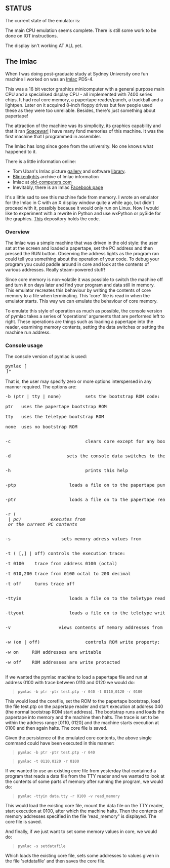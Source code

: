 ## STATUS ##

The current state of the emulator is:

The main CPU emulation seems complete.  There is still some work to be done on IOT instructions.

The display isn't working AT ALL yet.

## The Imlac ##

When I was doing post-graduate study at Sydney University one fun machine I worked on was an [Imlac](http://en.wikipedia.org/wiki/Imlac_PDS-1) PDS-4.

This was a 16 bit vector graphics minicomputer with a general purpose main CPU and a specialised display CPU - all implemented with 7400 series chips.  It had real core memory, a papertape reader/punch, a trackball and a lightpen.  Later on it acquired 8-inch floppy drives but few people used these as they were too unreliable.  Besides, there's just something about papertape!

The attraction of the machine was its simplicity, its graphics capability and that it ran [Spacewar!](http://en.wikipedia.org/wiki/Spacewar!)  I have many fond memories of this machine.  It was the first machine that I programmed in assembler.

The Imlac has long since gone from the university.  No one knows what happened to it.

There is a little information online:

  * Tom Uban's Imlac picture [gallery](http://www.ubanproductions.com/imlac.html) and software [library](http://www.ubanproductions.com/imlac_sw.html).
  * [Blinkenlights](http://www.blinkenlights.com/classiccmp/imlac/) archive of Imlac information
  * Imlac at [old-computers.com](http://www.old-computers.com/museum/computer.asp?st=1&c=1295)
  * Inevitably, there is an Imlac [Facebook page](http://www.facebook.com/pages/Imlac-PDS-1/124593560918139)

It's a little sad to see this machine fade from memory.  I wrote an emulator for the Imlac in C with an X display window quite a while ago, but didn't proceed with it, possibly because it would only run on Linux.  Now I would like to experiment with a rewrite in Python and use wxPython or pySide for the graphics.  [This](https://code.google.com/p/rzzzwilson/source/browse/#hg%2Fpymlac) depository holds the code.

### Overview ###

The Imlac was a simple machine that was driven in the old style: the user sat at the screen and loaded a papertape, set the PC address and then pressed the RUN button.  Observing the address lights as the program ran could tell you something about the operation of your code.  To debug your program you could paddle around in core and look at the contents of various addresses.  Really steam-powered stuff!

Since core memory is non-volatile it was possible to switch the machine off and turn it on days later and find your program and data still in memory.  This emulator recreates this behaviour by writing the contents of core memory to a file when terminating.  This 'core' file is read in when the emulator starts.  This way we can emulate the behaviour of core memory.

To emulate this style of operation as much as possible, the console version of pymlac takes a series of 'operations' arguments that are performed left to right.  These operations are things such as loading a papertape into the reader, examining memory contents, setting the data switches or setting the machine run address.

### Console usage ###

The console version of pymlac is used:

<pre>
pymlac [ <option> ]*<br>
</pre>

That is, the user may specify zero or more options interspersed in any manner required.  The options are:

<pre>
-b (ptr | tty | none)         sets the bootstrap ROM code:<br>
ptr   uses the papertape bootstrap ROM<br>
tty   uses the teletype bootstrap ROM<br>
none  uses no bootstrap ROM<br>
</pre>
<pre>
-c                            clears core except for any bootstrap ROM, if used<br>
</pre>
<pre>
-d <value>                    sets the console data switches to the <value><br>
</pre>
<pre>
-h                            prints this help<br>
</pre>
<pre>
-ptp <file>                   loads a file on to the papertape punch<br>
</pre>
<pre>
-ptr <file>                   loads a file on to the papertape reader<br>
</pre>
<pre>
-r (<address> | pc)           executes from <address> or the current PC contents<br>
</pre>
<pre>
-s <setfile>                  sets memory adress values from <setfile><br>
</pre>
<pre>
-t (<addr1> [,<addr2>] | off) controls the execution trace:<br>
-t 0100    trace from address 0100 (octal)<br>
-t 010,200 trace from 0100 octal to 200 decimal<br>
-t off     turns trace off<br>
</pre>
<pre>
-ttyin <file>                 loads a file on to the teletype reader<br>
</pre>
<pre>
-ttyout <file>                loads a file on to the teletype writer<br>
</pre>
<pre>
-v <viewfile>                 views contents of memory addresses from file<br>
</pre>
<pre>
-w (on | off)                 controls ROM write property:<br>
-w on     ROM addresses are writable<br>
-w off    ROM addresses are write protected<br>
</pre>

If we wanted the pymlac machine to load a papertape file and run at address 0100 with trace between 0110 and 0120 we would do:

> `pymlac -b ptr -ptr test.ptp -r 040 -t 0110,0120 -r 0100`

This would load the corefile, set the ROM to the papertape bootstrap, load the file test.ptp on the papertape reader and start execution at address 040 (the normal bootstrap ROM start address).  The bootstrap runs and loads the papertape into memory and the machine then halts.  The trace is set to be within the address range [0110, 0120] and the machine starts execution at 0100 and then again halts.  The core file is saved.

Given the persistence of the emulated core contents, the above single command could have been executed in this manner:

> `pymlac -b ptr -ptr test.ptp -r 040`

> `pymlac -t 0110,0120 -r 0100`

If we wanted to use an existing core file from yesterday that contained a program that reads a data file from the TTY reader and we wanted to look at the contents of some parts of memory after running the program, we would do:

> `pymlac -ttyin data.tty -r 0100 -v read_memory`

This would load the existing core file, mount the data file on the TTY reader, start execution at 0100, after which the machine halts.  Then the contents of memory addresses specified in the file 'read\_memory" is displayed.  The core file is saved.

And finally, if we just want to set some memory values in core, we would do:

> `pymlac -s setdatafile`

Which loads the existing core file, sets some addresses to values given in the file 'setdatafile' and then saves the core file.